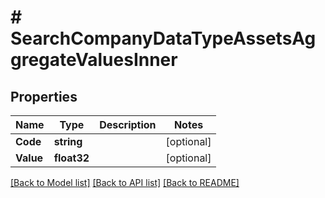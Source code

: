 # # SearchCompanyDataTypeAssetsAggregateValuesInner


## Properties 


Name | Type | Description | Notes
------------ | ------------- | ------------- | -------------
**Code**| **string** |   | [optional]
**Value**| **float32** |   | [optional]


[[Back to Model list]](../../README.md#models) [[Back to API list]](../../README.md#endpoints) [[Back to README]](../../README.md)


